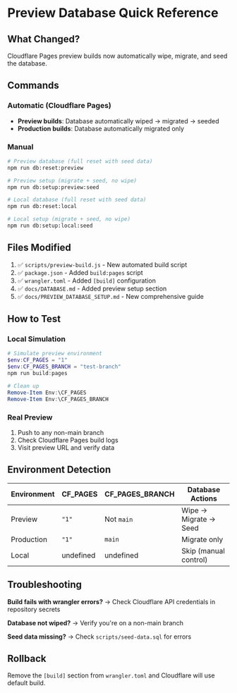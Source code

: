 # Preview Database Quick Reference

## What Changed?

Cloudflare Pages preview builds now automatically wipe, migrate, and seed the
database.

## Commands

### Automatic (Cloudflare Pages)

- **Preview builds**: Database automatically wiped → migrated → seeded
- **Production builds**: Database automatically migrated only

### Manual

```bash
# Preview database (full reset with seed data)
npm run db:reset:preview

# Preview setup (migrate + seed, no wipe)
npm run db:setup:preview:seed

# Local database (full reset with seed data)
npm run db:reset:local

# Local setup (migrate + seed, no wipe)
npm run db:setup:local:seed
```

## Files Modified

1. ✅ `scripts/preview-build.js` - New automated build script
2. ✅ `package.json` - Added `build:pages` script
3. ✅ `wrangler.toml` - Added `[build]` configuration
4. ✅ `docs/DATABASE.md` - Added preview setup section
5. ✅ `docs/PREVIEW_DATABASE_SETUP.md` - New comprehensive guide

## How to Test

### Local Simulation

```powershell
# Simulate preview environment
$env:CF_PAGES = "1"
$env:CF_PAGES_BRANCH = "test-branch"
npm run build:pages

# Clean up
Remove-Item Env:\CF_PAGES
Remove-Item Env:\CF_PAGES_BRANCH
```

### Real Preview

1. Push to any non-main branch
2. Check Cloudflare Pages build logs
3. Visit preview URL and verify data

## Environment Detection

| Environment | CF_PAGES  | CF_PAGES_BRANCH | Database Actions      |
| ----------- | --------- | --------------- | --------------------- |
| Preview     | `"1"`     | Not `main`      | Wipe → Migrate → Seed |
| Production  | `"1"`     | `main`          | Migrate only          |
| Local       | undefined | undefined       | Skip (manual control) |

## Troubleshooting

**Build fails with wrangler errors?** → Check Cloudflare API credentials in
repository secrets

**Database not wiped?** → Verify you're on a non-main branch

**Seed data missing?** → Check `scripts/seed-data.sql` for errors

## Rollback

Remove the `[build]` section from `wrangler.toml` and Cloudflare will use
default build.
